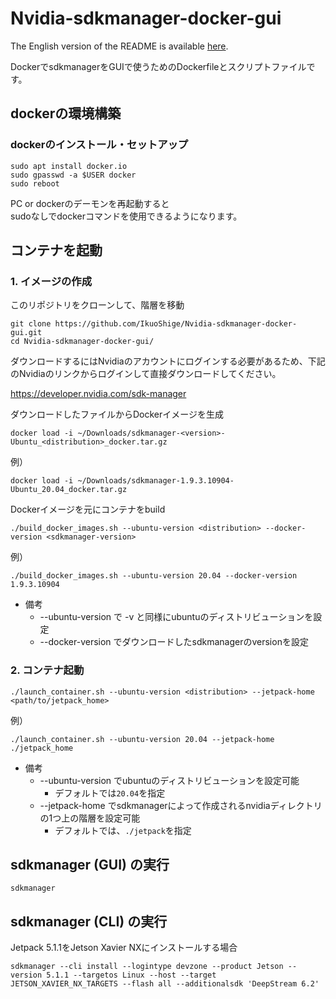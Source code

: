 # Nvidia-sdkmanager-docker-gui

The English version of the README is available [here](https://github.com/IkuoShige/Nvidia-sdkmanager-docker-gui/blob/main/README_EN.md).

DockerでsdkmanagerをGUIで使うためのDockerfileとスクリプトファイルです。

## dockerの環境構築

### dockerのインストール・セットアップ
```
sudo apt install docker.io
sudo gpasswd -a $USER docker
sudo reboot
```

PC or dockerのデーモンを再起動すると  
sudoなしでdockerコマンドを使用できるようになります。

## コンテナを起動

### 1. イメージの作成

このリポジトリをクローンして、階層を移動
```
git clone https://github.com/IkuoShige/Nvidia-sdkmanager-docker-gui.git
cd Nvidia-sdkmanager-docker-gui/
```

ダウンロードするにはNvidiaのアカウントにログインする必要があるため、下記のNvidiaのリンクからログインして直接ダウンロードしてください。

https://developer.nvidia.com/sdk-manager

ダウンロードしたファイルからDockerイメージを生成
```
docker load -i ~/Downloads/sdkmanager-<version>-Ubuntu_<distribution>_docker.tar.gz
```

例） 
```
docker load -i ~/Downloads/sdkmanager-1.9.3.10904-Ubuntu_20.04_docker.tar.gz
```

Dockerイメージを元にコンテナをbuild
```
./build_docker_images.sh --ubuntu-version <distribution> --docker-version <sdkmanager-version>
```

例）
```
./build_docker_images.sh --ubuntu-version 20.04 --docker-version 1.9.3.10904
```

* 備考
  * --ubuntu-version で -v と同様にubuntuのディストリビューションを設定
  * --docker-version でダウンロードしたsdkmanagerのversionを設定

### 2. コンテナ起動
```
./launch_container.sh --ubuntu-version <distribution> --jetpack-home <path/to/jetpack_home>
```
例）
```
./launch_container.sh --ubuntu-version 20.04 --jetpack-home ./jetpack_home
```

* 備考
  * --ubuntu-version でubuntuのディストリビューションを設定可能
    * デフォルトでは`20.04`を指定
  * --jetpack-home でsdkmanagerによって作成されるnvidiaディレクトリの1つ上の階層を設定可能
    * デフォルトでは、`./jetpack`を指定

## sdkmanager (GUI) の実行

```
sdkmanager
```

## sdkmanager (CLI) の実行

Jetpack 5.1.1をJetson Xavier NXにインストールする場合
```
sdkmanager --cli install --logintype devzone --product Jetson --version 5.1.1 --targetos Linux --host --target JETSON_XAVIER_NX_TARGETS --flash all --additionalsdk 'DeepStream 6.2'
```
